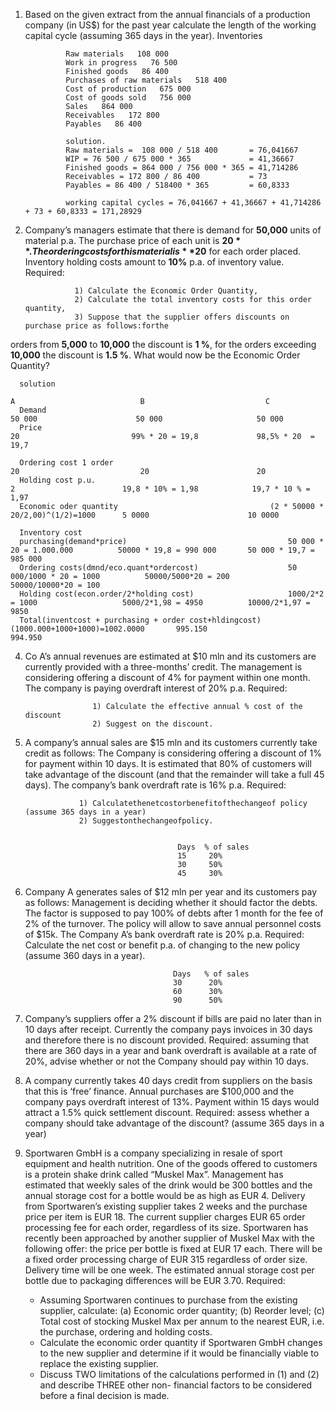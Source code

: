 1. Based on the given extract from the annual financials of a production company (in US$) for the past year calculate the length of the working capital cycle (assuming 365 days in the year).
Inventories

                Raw materials   108 000
                Work in progress   76 500
                Finished goods   86 400
                Purchases of raw materials   518 400
                Cost of production   675 000
                Cost of goods sold   756 000
                Sales   864 000
                Receivables   172 800
                Payables   86 400

                solution.
                Raw materials =  108 000 / 518 400       = 76,041667
                WIP = 76 500 / 675 000 * 365             = 41,36667
                Finished goods = 864 000 / 756 000 * 365 = 41,714286
                Receivables = 172 800 / 86 400           = 73
                Payables = 86 400 / 518400 * 365         = 60,8333
                
                working capital cycles = 76,041667 + 41,36667 + 41,714286 + 73 + 60,8333 = 171,28929



2. Company’s managers estimate that there is demand for **50,000** units of material p.a. The purchase price of each unit is **$20**. The ordering costs for this material is **$20** for each order placed. Inventory holding costs amount to **10%** p.a. of inventory value.
Required:

                  1) Calculate the Economic Order Quantity,
                  2) Calculate the total inventory costs for this order quantity,
                  3) Suppose that the supplier offers discounts on purchase price as follows:forthe
   
orders from **5,000** to **10,000** the discount is **1 %**, for the orders exceeding **10,000** the discount is **1.5 %**. What would now be the Economic Order Quantity?


      solution 
                                                                          A                            B                           C
      Demand                                                             50 000                      50 000                     50 000
      Price                                                              20                         99% * 20 = 19,8             98,5% * 20  = 19,7
                                                        
      Ordering cost 1 order                                              20                           20                        20 
      Holding cost p.u.                                                   2                        19,8 * 10% = 1,98            19,7 * 10 % = 1,97      
      Economic oder quantity                                  (2 * 50000 * 20/2,00)^(1/2)=1000      5 0000                      10 0000
      
      Inventory cost 
      purchasing(demand*price)                                    50 000 * 20 = 1.000.000          50000 * 19,8 = 990 000       50 000 * 19,7 = 985 000
      Ordering costs(dmnd/eco.quant*ordercost)                    50 000/1000 * 20 = 1000          50000/5000*20 = 200          50000/10000*20 = 100       
      Holding cost(econ.order/2*holding cost)                     1000/2*2 = 1000                   5000/2*1,98 = 4950          10000/2*1,97 = 9850
      Total(inventcost + purchasing + order cost+hldingcost)      (1000.000+1000+1000)=1002.0000       995.150                       994.950


4. Co A’s annual revenues are estimated at $10 mln and its customers are currently provided with a three-months’ credit. The management is considering offering a discount of 4% for payment within one month. The company is paying overdraft interest of 20% p.a.
Required:

                      1) Calculate the effective annual % cost of the discount
                      2) Suggest on the discount.

6.  A company’s annual sales are $15 mln and its customers currently take credit as
follows:
The Company is considering offering a discount of 1% for payment within 10 days. It is estimated that 80% of customers will take advantage of the discount (and that the remainder will take a full 45 days). The company’s bank overdraft rate is 16% p.a.
Required:

                    1) Calculatethenetcostorbenefitofthechangeof policy (assume 365 days in a year)
                    2) Suggestonthechangeofpolicy.
    

                                          Days  % of sales
                                          15     20%
                                          30     50%
                                          45     30%

8. Company A generates sales of $12 mln per year and its customers pay as follows:
Management is deciding whether it should factor the debts. The factor is supposed to pay 100% of debts after 1 month for the fee of 2% of the turnover. The policy will allow to save annual personnel costs of $15k. The Company A’s bank overdraft rate is 20% p.a.
Required: Calculate the net cost or benefit p.a. of changing to the new policy (assume 360 days in a year).

                                        Days   % of sales
                                        30      20%
                                        60      30%
                                        90      50%


9. Company’s suppliers offer a 2% discount if bills are paid no later than in 10 days after receipt. Currently the company pays invoices in 30 days and therefore there is no discount provided.
Required: assuming that there are 360 days in a year and bank overdraft is available at a rate of 20%, advise whether or not the Company should pay within 10 days.


10. A company currently takes 40 days credit from suppliers on the basis that this is ‘free’ finance. Annual purchases are $100,000 and the company pays overdraft interest of 13%. Payment within 15 days would attract a 1.5% quick settlement discount.
Required: assess whether a company should take advantage of the discount? (assume 365 days in a year)


11. Sportwaren GmbH is a company specializing in resale of sport equipment and health nutrition. One of the goods offered to customers is a protein shake drink called “Muskel Max”. Management has estimated that weekly sales of the drink would be 300 bottles and the annual storage cost for a bottle would be as high as EUR 4. Delivery from Sportwaren’s existing supplier takes 2 weeks and the purchase price per item is EUR 18. The current supplier charges EUR 65 order processing fee for each order, regardless of its size. Sportwaren has recently been approached by another supplier of Muskel Max with the following offer: the price per bottle is fixed at EUR 17 each. There will be a fixed order processing charge of EUR 315 regardless of order size. Delivery time will be one week. The estimated annual storage cost per bottle due to packaging differences will be EUR 3.70.
Required:

      - Assuming Sportwaren continues to purchase from the existing supplier, calculate: (a) Economic order quantity; (b) Reorder     level; (c) Total cost of stocking Muskel Max per annum to the nearest EUR, i.e. the purchase, ordering and holding costs.
      -  Calculate the economic order quantity if Sportwaren GmbH changes to the new supplier and determine if it would be financially viable to replace the existing supplier.
      -  Discuss TWO limitations of the calculations performed in (1) and (2) and describe THREE other non- financial factors to be considered before a final decision is made.
